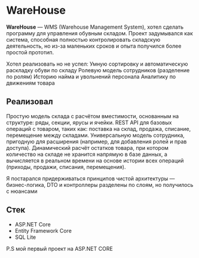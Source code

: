 # WareHouse

**WareHouse** — WMS (Warehouse Management System), хотел сделать программу для управления обувным складом. Проект задумывался как система, способная полностью контролировать складскую деятельность, но из-за маленьких сроков и опыта получился более простой прототип.

Хотел реализовать но не успел:
Умную сортировку и автоматическую раскладку обуви по складу
Ролевую модель сотрудников (разделение по ролям)
Историю найма и увольнений персонала
Аналитику по движениям товара

## Реализовал

Простую модель склада с расчётом вместимости, основанным на структуре: ряды, секции, ярусы и ячейки.
REST API для базовых операций с товаром, таких как:
поставка на склад,
продажа,
списание,
перемещение между складами.
Универсальную модель сотрудника, пригодную для расширения (например, для добавления ролей и прав доступа).
Динамический расчёт остатков товара, при котором количество на складе не хранится напрямую в базе данных, а вычисляется в реальном времени на основе истории всех операций (приходы, продажи, списания, перемещения).

Я постарался придерживаться принципов чистой архитектуры — бизнес-логика, DTO и контроллеры разделены по слоям, но получилось с нюансами

## Стек

- ASP.NET Core
- Entity Framework Core
- SQL Lite
  
P.S мой первый проект на ASP.NET CORE
